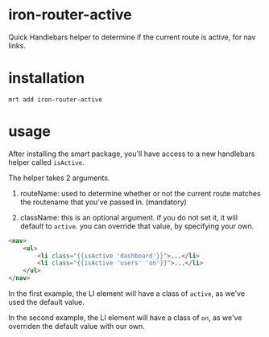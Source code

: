 iron-router-active
==================

Quick Handlebars helper to determine if the current route is active, for nav links.

installation
============

`mrt add iron-router-active`

usage
=====

After installing the smart package, you'll have access to a new handlebars helper called `isActive`. 

The helper takes 2 arguments.

1) routeName: used to determine whether or not the current route matches the routename that you've passed in. (mandatory)

2) className: this is an optional argument. if you do not set it, it will default to `active`. you can override that value, by specifying your own.

```html
<nav>
	<ul>
		<li class="{{isActive 'dashboard'}}">...</li>
		<li class="{{isActive 'users' 'on'}}">...</li>
	</ul>
</nav>
```

In the first example, the LI element will have a class of `active`, as we've used the default value.

In the second example, the LI element will have a class of `on`, as we've overriden the default value with our own.

